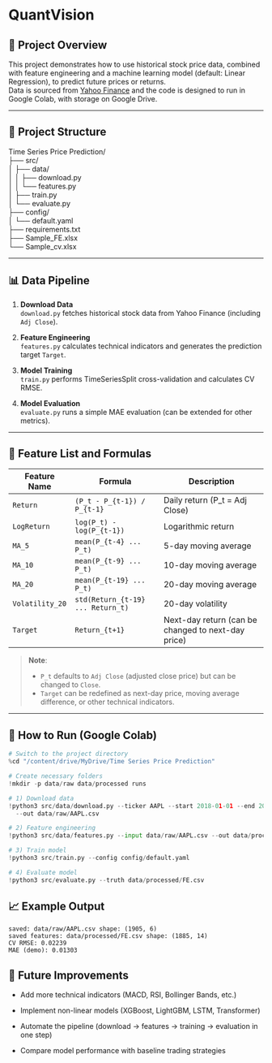 # QuantVision

## 📌 Project Overview
This project demonstrates how to use historical stock price data, combined with feature engineering and a machine learning model (default: Linear Regression), to predict future prices or returns.  
Data is sourced from [Yahoo Finance](https://finance.yahoo.com/) and the code is designed to run in Google Colab, with storage on Google Drive.

---

## 📂 Project Structure
Time Series Price Prediction/  
├── src/  
│   ├── data/  
│   │   ├── download.py  
│   │   └── features.py  
│   ├── train.py  
│   └── evaluate.py  
├── config/  
│   └── default.yaml  
├── requirements.txt  
├── Sample_FE.xlsx  
└── Sample_cv.xlsx    

---

## 📊 Data Pipeline
1. **Download Data**  
   `download.py` fetches historical stock data from Yahoo Finance (including `Adj Close`).

2. **Feature Engineering**  
   `features.py` calculates technical indicators and generates the prediction target `Target`.

3. **Model Training**  
   `train.py` performs TimeSeriesSplit cross-validation and calculates CV RMSE.

4. **Model Evaluation**  
   `evaluate.py` runs a simple MAE evaluation (can be extended for other metrics).

---

## 🧮 Feature List and Formulas

| Feature Name     | Formula | Description |
|------------------|---------|-------------|
| `Return`         | `(P_t - P_{t-1}) / P_{t-1}` | Daily return (P_t = Adj Close) |
| `LogReturn`      | `log(P_t) - log(P_{t-1})` | Logarithmic return |
| `MA_5`           | `mean(P_{t-4} ... P_t)` | 5-day moving average |
| `MA_10`          | `mean(P_{t-9} ... P_t)` | 10-day moving average |
| `MA_20`          | `mean(P_{t-19} ... P_t)` | 20-day moving average |
| `Volatility_20`  | `std(Return_{t-19} ... Return_t)` | 20-day volatility |
| `Target`         | `Return_{t+1}` | Next-day return (can be changed to next-day price) |

> **Note**:  
> - `P_t` defaults to `Adj Close` (adjusted close price) but can be changed to `Close`.  
> - `Target` can be redefined as next-day price, moving average difference, or other technical indicators.

---

## 🚀 How to Run (Google Colab)

```python
# Switch to the project directory
%cd "/content/drive/MyDrive/Time Series Price Prediction"

# Create necessary folders
!mkdir -p data/raw data/processed runs

# 1) Download data
!python3 src/data/download.py --ticker AAPL --start 2018-01-01 --end 2025-08-01 \
  --out data/raw/AAPL.csv

# 2) Feature engineering
!python3 src/data/features.py --input data/raw/AAPL.csv --out data/processed/FE.csv

# 3) Train model
!python3 src/train.py --config config/default.yaml

# 4) Evaluate model
!python3 src/evaluate.py --truth data/processed/FE.csv  
```

## 📈 Example Output
```
saved: data/raw/AAPL.csv shape: (1905, 6)
saved features: data/processed/FE.csv shape: (1885, 14)
CV RMSE: 0.02239
MAE (demo): 0.01303
```

## 🔧 Future Improvements
* Add more technical indicators (MACD, RSI, Bollinger Bands, etc.)

* Implement non-linear models (XGBoost, LightGBM, LSTM, Transformer)

* Automate the pipeline (download → features → training → evaluation in one step)

* Compare model performance with baseline trading strategies
